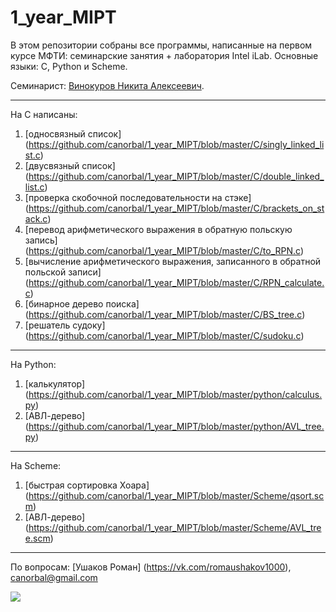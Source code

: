 # 1_year_MIPT

В этом репозитории собраны все программы, написанные на первом курсе МФТИ: семинарские занятия + лаборатория Intel iLab.
Основные языки: С, Python и Scheme.

Семинарист: [Винокуров Никита Алексеевич](http://wikimipt.org/wiki/Винокуров_Никита_Алексеевич "Винокуров Никита Алексеевич").
***
На C написаны:

1. [односвязный список] (https://github.com/canorbal/1_year_MIPT/blob/master/C/singly_linked_list.c)
2. [двусвязный список] (https://github.com/canorbal/1_year_MIPT/blob/master/C/double_linked_list.c)
3. [проверка скобочной последовательности на стэке] (https://github.com/canorbal/1_year_MIPT/blob/master/C/brackets_on_stack.c)
4. [перевод арифметического выражения в обратную польскую запись] (https://github.com/canorbal/1_year_MIPT/blob/master/C/to_RPN.c)
5. [вычисление арифметического выражения, записанного в обратной польской записи] (https://github.com/canorbal/1_year_MIPT/blob/master/C/RPN_calculate.c)
6. [бинарное дерево поиска] (https://github.com/canorbal/1_year_MIPT/blob/master/C/BS_tree.c)
7. [решатель судоку] (https://github.com/canorbal/1_year_MIPT/blob/master/C/sudoku.c)

***
На Python:

1. [калькулятор] (https://github.com/canorbal/1_year_MIPT/blob/master/python/calculus.py)
2. [АВЛ-дерево] (https://github.com/canorbal/1_year_MIPT/blob/master/python/AVL_tree.py)

***
На Scheme:

1. [быстрая сортировка Хоара] (https://github.com/canorbal/1_year_MIPT/blob/master/Scheme/qsort.scm)
2. [АВЛ-дерево] (https://github.com/canorbal/1_year_MIPT/blob/master/Scheme/AVL_tree.scm)

***
По вопросам: [Ушаков Роман] (https://vk.com/romaushakov1000), canorbal@gmail.com


![](http://cs8.pikabu.ru/post_img/2016/02/11/10/1455207403181485600.jpg)
